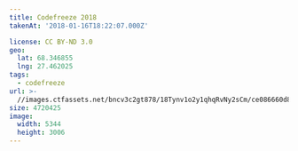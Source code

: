 ```yaml
---
title: Codefreeze 2018
takenAt: '2018-01-16T18:22:07.000Z'

license: CC BY-ND 3.0
geo:
  lat: 68.346855
  lng: 27.462025
tags:
  - codefreeze
url: >-
  //images.ctfassets.net/bncv3c2gt878/18Tynv1o2y1qhqRvNy2sCm/ce086660d8ea7e2452d04736845101de/codefreeze-2018_39801753731_o
size: 4720425
image:
  width: 5344
  height: 3006
---
```


